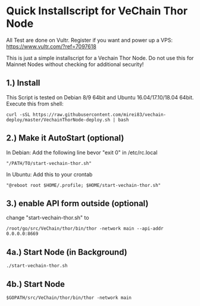 Quick Installscript for VeChain Thor Node
==================

All Test are done on Vultr. Register if you want and power up a VPS: https://www.vultr.com/?ref=7097618

This is just a simple installscript for a Vechain Thor Node. Do not use this for Mainnet Nodes without checking for additional security!



1.)  Install 
------------------------
This Script is tested on Debian 8/9 64bit and Ubuntu 16.04/17.10/18.04 64bit. Execute this from shell:

```shell
curl -sSL https://raw.githubusercontent.com/mirei83/vechain-deploy/master/VechainThorNode-deploy.sh | bash
```

2.) Make it AutoStart (optional)
------------------------
In Debian:
Add the following line bevor "exit 0" in /etc/rc.local
```shell
"/PATH/TO/start-vechain-thor.sh"
```

In Ubuntu:
Add this to your crontab
```shell
"@reboot root $HOME/.profile; $HOME/start-vechain-thor.sh"
```



3.) enable API form outside (optional)
------------------------
change "start-vechain-thor.sh" to
```shell
/root/go/src/VeChain/thor/bin/thor -network main --api-addr 0.0.0.0:8669
```

4a.) Start Node (in Background)
------------------------
```shell
./start-vechain-thor.sh
```

4b.) Start Node
------------------------
```shell
$GOPATH/src/VeChain/thor/bin/thor -network main
```

